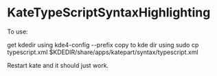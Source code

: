 KateTypeScriptSyntaxHighlighting
================================

To use:

get kdedir using kde4-config --prefix
copy to kde dir using sudo cp typescript.xml $KDEDIR/share/apps/katepart/syntax/typescript.xml

Restart kate and it should just work.
